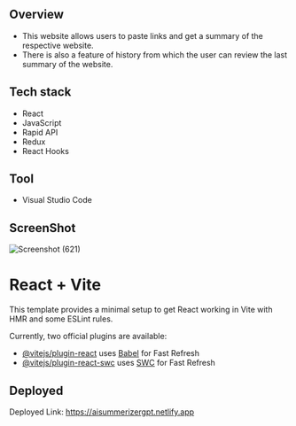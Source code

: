 ## Overview
- This website allows users to paste links and get a summary of the respective website.
- There is also a feature of history from which the user can review the last summary of the website.

## Tech stack
- React
- JavaScript
- Rapid API
- Redux
- React Hooks

## Tool
- Visual Studio Code

## ScreenShot
![Screenshot (621)](https://github.com/saarimshaikh/Ai_summerizer/assets/65160026/d858f63e-7274-428c-bf9e-db19330b2945)

# React + Vite

This template provides a minimal setup to get React working in Vite with HMR and some ESLint rules.

Currently, two official plugins are available:

- [@vitejs/plugin-react](https://github.com/vitejs/vite-plugin-react/blob/main/packages/plugin-react/README.md) uses [Babel](https://babeljs.io/) for Fast Refresh
- [@vitejs/plugin-react-swc](https://github.com/vitejs/vite-plugin-react-swc) uses [SWC](https://swc.rs/) for Fast Refresh

## Deployed
Deployed Link: https://aisummerizergpt.netlify.app
